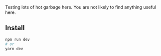 Testing lots of hot garbage here. You are not likely to find anything useful here.

##  Install 

```bash
npm run dev
# or
yarn dev
```

